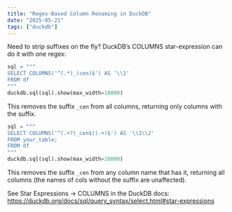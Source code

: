 ```yaml
---
title: "Regex-Based Column Renaming in DuckDB"
date: "2025-05-21"
tags: ["duckdb"]
---
```


Need to strip suffixes on the fly? DuckDB’s COLUMNS star-expression can do it with one regex:

```python
sql = """
SELECT COLUMNS('^(.*)_(cen)$') AS '\\1'
FROM df
"""
duckdb.sql(sql).show(max_width=10000)
```

This removes the suffix `_cen` from all columns, returning only columns with the suffix.

```python
sql = """
SELECT COLUMNS('^(.+?)_cen$|(.+)$') AS '\\1\\2'
FROM your_table;
FROM df
"""
duckdb.sql(sql).show(max_width=10000)
```

This removes the suffix `_cen` from any column name that has it, returning all columns (the names of cols without the suffix are unaffected).


See Star Expressions → COLUMNS in the DuckDB docs: https://duckdb.org/docs/sql/query_syntax/select.html#star-expressions